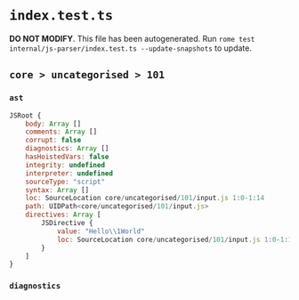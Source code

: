 # `index.test.ts`

**DO NOT MODIFY**. This file has been autogenerated. Run `rome test internal/js-parser/index.test.ts --update-snapshots` to update.

## `core > uncategorised > 101`

### `ast`

```javascript
JSRoot {
	body: Array []
	comments: Array []
	corrupt: false
	diagnostics: Array []
	hasHoistedVars: false
	integrity: undefined
	interpreter: undefined
	sourceType: "script"
	syntax: Array []
	loc: SourceLocation core/uncategorised/101/input.js 1:0-1:14
	path: UIDPath<core/uncategorised/101/input.js>
	directives: Array [
		JSDirective {
			value: "Hello\\1World"
			loc: SourceLocation core/uncategorised/101/input.js 1:0-1:14
		}
	]
}
```

### `diagnostics`

```

```
